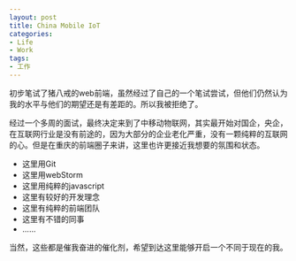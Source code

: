 ```yaml
---
layout: post
title: China Mobile IoT
categories:
- Life
- Work
tags:
- 工作
---
```


初步笔试了猪八戒的web前端，虽然经过了自己的一个笔试尝试，但他们仍然认为我的水平与他们的期望还是有差距的。所以我被拒绝了。

经过一个多周的面试，最终决定来到了中移动物联网，其实最开始对国企，央企，在互联网行业是没有前途的，因为大部分的企业老化严重，没有一颗纯粹的互联网的心。但是在重庆的前端圈子来讲，这里也许更接近我想要的氛围和状态。  

- 这里用Git
- 这里用webStorm
- 这里用纯粹的javascript
- 这里有较好的开发理念
- 这里有纯粹的前端团队
- 这里有不错的同事
- ......

  
当然，这些都是催我奋进的催化剂，希望到达这里能够开启一个不同于现在的我。